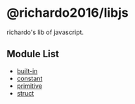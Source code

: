 # @richardo2016/libjs

richardo's lib of javascript.

## Module List

- [built-in](./src/built-in/README.md)
- [constant](./src/constant/README.md)
- [primitive](./src/primitive/README.md)
- [struct](./src/struct/README.md)
